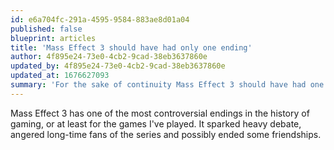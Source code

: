 ```yaml
---
id: e6a704fc-291a-4595-9584-883ae8d01a04
published: false
blueprint: articles
title: 'Mass Effect 3 should have had only one ending'
author: 4f895e24-73e0-4cb2-9cad-38eb3637860e
updated_by: 4f895e24-73e0-4cb2-9cad-38eb3637860e
updated_at: 1676627093
summary: 'For the sake of continuity Mass Effect 3 should have had one ending, with some possible variations.'
---
```

Mass Effect 3 has one of the most controversial endings in the history of gaming, or at least for the games I've played. It sparked heavy debate, angered long-time fans of the series and possibly ended some friendships.